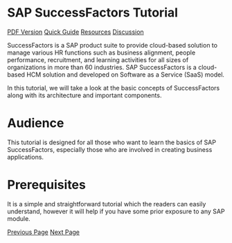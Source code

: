 # SAP SuccessFactors Tutorial
[PDF Version](../sap_successfactors/sap_successfactors_pdf_version.md)
[Quick Guide](../sap_successfactors/sap_successfactors_quick_guide.md)
[Resources](../sap_successfactors/sap_successfactors_useful_resources.md)
[Discussion](../sap_successfactors/sap_successfactors_discussion.md)

SuccessFactors is a SAP product suite to provide cloud-based solution to manage various HR functions such as business alignment, people performance, recruitment, and learning activities for all sizes of organizations in more than 60 industries. SAP SuccessFactors is a cloud-based HCM solution and developed on Software as a Service (SaaS) model.

In this tutorial, we will take a look at the basic concepts of SuccessFactors along with its architecture and important components.

# Audience
This tutorial is designed for all those who want to learn the basics of SAP SuccessFactors, especially those who are involved in creating business applications.

# Prerequisites
It is a simple and straightforward tutorial which the readers can easily understand, however it will help if you have some prior exposure to any SAP module.


[Previous Page](../sap_successfactors/index.md) [Next Page](../sap_successfactors/sap_successfactors_introduction.md) 
